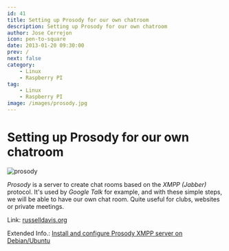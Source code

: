 ```yaml
---
id: 41
title: Setting up Prosody for our own chatroom
description: Setting up Prosody for our own chatroom
author: Jose Cerrejon
icon: pen-to-square
date: 2013-01-20 09:30:00
prev: /
next: false
category:
    - Linux
    - Raspberry PI
tag:
    - Linux
    - Raspberry PI
image: /images/prosody.jpg
---
```


# Setting up Prosody for our own chatroom

![prosody](/images/prosody.jpg)

_Prosody_ is a server to create chat rooms based on the _XMPP (Jabber)_ protocol. It's used by _Google Talk_ for example, and with these simple steps, we will be able to have our own chat room. Quite useful for clubs, websites or private meetings.

Link: [russelldavis.org](https://russelldavis.org/2013/01/18/setting-up-prosody-on-the-raspberry-pi-for-house-apartment-secret-club-house-wide-chatroom/)

Extended Info.: [Install and configure Prosody XMPP server on Debian/Ubuntu ](https://www.techytalk.info/install-configure-prosody-xmpp-jabber-server-on-debian-ubuntu-linux/)
